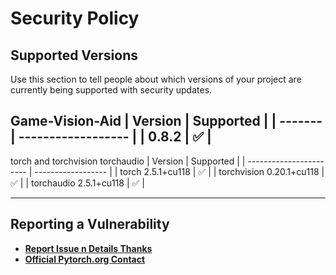 # Security Policy

## Supported Versions

Use this section to tell people about which versions of your project are
currently being supported with security updates.

Game-Vision-Aid
| Version | Supported          |
| ------- | ------------------ |
| 0.8.2   | :white_check_mark: |
---------------------------------


torch and torchvision torchaudio
|                 Version | Supported          |
| ----------------------- | ------------------ |
| torch    2.5.1+cu118    | :white_check_mark: |
| torchvision   0.20.1+cu118  | :white_check_mark: |
| torchaudio    2.5.1+cu118  | :white_check_mark: |

---------------------------------


## Reporting a Vulnerability

- **[Report Issue n Details Thanks](https://github.com/FNBUBBLES420-ORG/game-vision-aid/issues)**
- **[Official Pytorch.org Contact](https://pytorch.org/contact-us)**
